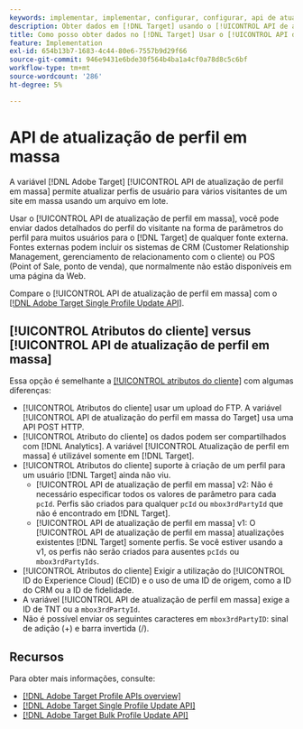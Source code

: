 ```yaml
---
keywords: implementar, implementar, configurar, configurar, api de atualização de perfil em massa
description: Obter dados em [!DNL Target] usando o [!UICONTROL API de atualização de perfil em massa].
title: Como posso obter dados no [!DNL Target] Usar o [!UICONTROL API de atualização de perfil em massa]?
feature: Implementation
exl-id: 654b13b7-1683-4c44-80e6-7557b9d29f66
source-git-commit: 946e9431e6bde30f564b4ba1a4cf0a78d8c5c6bf
workflow-type: tm+mt
source-wordcount: '286'
ht-degree: 5%

---
```


# API de atualização de perfil em massa

A variável [!DNL Adobe Target] [!UICONTROL API de atualização de perfil em massa] permite atualizar perfis de usuário para vários visitantes de um site em massa usando um arquivo em lote.

Usar o [!UICONTROL API de atualização de perfil em massa], você pode enviar dados detalhados do perfil do visitante na forma de parâmetros do perfil para muitos usuários para o [!DNL Target] de qualquer fonte externa. Fontes externas podem incluir os sistemas de CRM (Customer Relationship Management, gerenciamento de relacionamento com o cliente) ou POS (Point of Sale, ponto de venda), que normalmente não estão disponíveis em uma página da Web.

Compare o [!UICONTROL API de atualização de perfil em massa] com o [[!DNL Adobe Target Single Profile Update API]](/help/dev/administer/profile-api/profile-single-api.md).

## [!UICONTROL Atributos do cliente] versus [!UICONTROL API de atualização de perfil em massa]

Essa opção é semelhante a [[!UICONTROL atributos do cliente]](/help/dev/before-implement/methods-to-get-data-into-target/customer-attributes.md) com algumas diferenças:

* [!UICONTROL Atributos do cliente] usar um upload do FTP. A variável [!UICONTROL API de atualização do perfil em massa do Target] usa uma API POST HTTP.
* [!UICONTROL Atributo do cliente] os dados podem ser compartilhados com [!DNL Analytics]. A variável [!UICONTROL Atualização de perfil em massa] é utilizável somente em [!DNL Target].
* [!UICONTROL Atributos do cliente] suporte à criação de um perfil para um usuário [!DNL Target] ainda não viu.
   * [!UICONTROL API de atualização de perfil em massa] v2: Não é necessário especificar todos os valores de parâmetro para cada `pcId`. Perfis são criados para qualquer `pcId` ou `mbox3rdPartyId` que não é encontrado em [!DNL Target].
   * [!UICONTROL API de atualização de perfil em massa] v1: O [!UICONTROL API de atualização de perfil em massa] atualizações existentes [!DNL Target] somente perfis. Se você estiver usando a v1, os perfis não serão criados para ausentes `pcIds` ou `mbox3rdPartyIds`.
* [!UICONTROL Atributos do cliente] Exigir a utilização do [!UICONTROL ID do Experience Cloud] (ECID) e o uso de uma ID de origem, como a ID do CRM ou a ID de fidelidade.
* A variável [!UICONTROL API de atualização de perfil em massa] exige a ID de TNT ou a `mbox3rdPartyId`.
* Não é possível enviar os seguintes caracteres em `mbox3rdPartyID`: sinal de adição (+) e barra invertida (/).

## Recursos

Para obter mais informações, consulte:

* [[!DNL Adobe Target Profile APIs overview]](/help/dev/administer/profile-api/profile-api-overview.md)
* [[!DNL Adobe Target Single Profile Update API]](/help/dev/administer/profile-api/profile-single-api.md)
* [[!DNL Adobe Target Bulk Profile Update API]](/help/dev/administer/profile-api/profile-bulk-api.md)